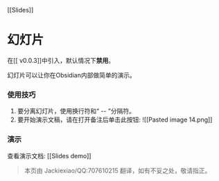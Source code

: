 [[Slides]]
# 幻灯片
在[[ v0.0.3]]中引入，默认情况下**禁用**。

幻灯片可以让你在Obsidian内部做简单的演示。

### 使用技巧
1. 要分离幻灯片，使用换行符和“ -- ”分隔符。
2. 要开始演示文稿，请在打开备注后单击此按钮:
![[Pasted image 14.png]]


### 演示
查看演示文档: [[Slides demo]]


> 本页由 Jackiexiao/QQ:707610215 翻译，如有不妥之处，敬请指正。